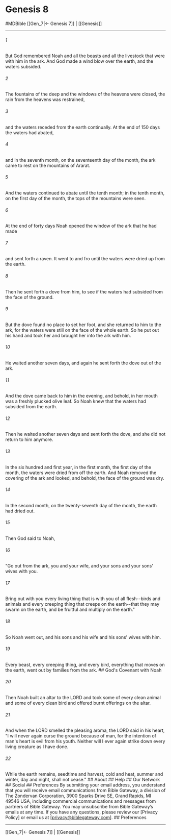 # Genesis 8
#MDBible
[[Gen_7|← Genesis 7]] | [[Genesis]]

***


###### 1 
But God remembered Noah and all the beasts and all the livestock that were with him in the ark. And God made a wind blow over the earth, and the waters subsided. 

###### 2 
The fountains of the deep and the windows of the heavens were closed, the rain from the heavens was restrained, 

###### 3 
and the waters receded from the earth continually. At the end of 150 days the waters had abated, 

###### 4 
and in the seventh month, on the seventeenth day of the month, the ark came to rest on the mountains of Ararat. 

###### 5 
And the waters continued to abate until the tenth month; in the tenth month, on the first day of the month, the tops of the mountains were seen. 

###### 6 
At the end of forty days Noah opened the window of the ark that he had made 

###### 7 
and sent forth a raven. It went to and fro until the waters were dried up from the earth. 

###### 8 
Then he sent forth a dove from him, to see if the waters had subsided from the face of the ground. 

###### 9 
But the dove found no place to set her foot, and she returned to him to the ark, for the waters were still on the face of the whole earth. So he put out his hand and took her and brought her into the ark with him. 

###### 10 
He waited another seven days, and again he sent forth the dove out of the ark. 

###### 11 
And the dove came back to him in the evening, and behold, in her mouth was a freshly plucked olive leaf. So Noah knew that the waters had subsided from the earth. 

###### 12 
Then he waited another seven days and sent forth the dove, and she did not return to him anymore. 

###### 13 
In the six hundred and first year, in the first month, the first day of the month, the waters were dried from off the earth. And Noah removed the covering of the ark and looked, and behold, the face of the ground was dry. 

###### 14 
In the second month, on the twenty-seventh day of the month, the earth had dried out. 

###### 15 
Then God said to Noah, 

###### 16 
"Go out from the ark, you and your wife, and your sons and your sons' wives with you. 

###### 17 
Bring out with you every living thing that is with you of all flesh--birds and animals and every creeping thing that creeps on the earth--that they may swarm on the earth, and be fruitful and multiply on the earth." 

###### 18 
So Noah went out, and his sons and his wife and his sons' wives with him. 

###### 19 
Every beast, every creeping thing, and every bird, everything that moves on the earth, went out by families from the ark. ## God's Covenant with Noah 

###### 20 
Then Noah built an altar to the LORD and took some of every clean animal and some of every clean bird and offered burnt offerings on the altar. 

###### 21 
And when the LORD smelled the pleasing aroma, the LORD said in his heart, "I will never again curse the ground because of man, for the intention of man's heart is evil from his youth. Neither will I ever again strike down every living creature as I have done. 

###### 22 
While the earth remains, seedtime and harvest, cold and heat, summer and winter, day and night, shall not cease." ## About ## Help ## Our Network ## Social ## Preferences By submitting your email address, you understand that you will receive email communications from Bible Gateway, a division of The Zondervan Corporation, 3900 Sparks Drive SE, Grand Rapids, MI 49546 USA, including commercial communications and messages from partners of Bible Gateway. You may unsubscribe from Bible Gateway&rsquo;s emails at any time. If you have any questions, please review our [Privacy Policy] or email us at [privacy@biblegateway.com]. ## Preferences

***

[[Gen_7|← Genesis 7]] | [[Genesis]]
